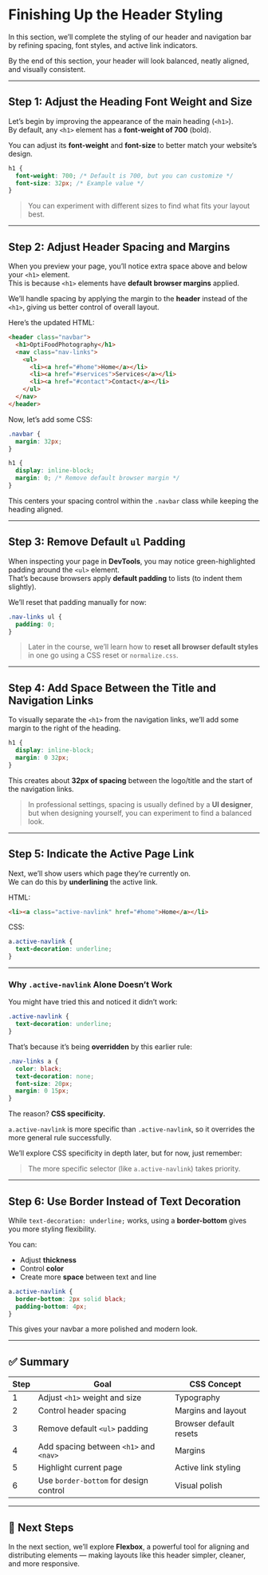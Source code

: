 # Finishing Up the Header Styling

In this section, we’ll complete the styling of our header and navigation bar by refining spacing, font styles, and active link indicators.

By the end of this section, your header will look balanced, neatly aligned, and visually consistent.

---

## Step 1: Adjust the Heading Font Weight and Size

Let’s begin by improving the appearance of the main heading (`<h1>`).  
By default, any `<h1>` element has a **font-weight of 700** (bold).

You can adjust its **font-weight** and **font-size** to better match your website’s design.

```css
h1 {
  font-weight: 700; /* Default is 700, but you can customize */
  font-size: 32px; /* Example value */
}
```

> You can experiment with different sizes to find what fits your layout best.

---

## Step 2: Adjust Header Spacing and Margins

When you preview your page, you’ll notice extra space above and below your `<h1>` element.  
This is because `<h1>` elements have **default browser margins** applied.

We’ll handle spacing by applying the margin to the **header** instead of the `<h1>`, giving us better control of overall layout.

Here’s the updated HTML:

```html
<header class="navbar">
  <h1>OptiFoodPhotography</h1>
  <nav class="nav-links">
    <ul>
      <li><a href="#home">Home</a></li>
      <li><a href="#services">Services</a></li>
      <li><a href="#contact">Contact</a></li>
    </ul>
  </nav>
</header>
```

Now, let’s add some CSS:

```css
.navbar {
  margin: 32px;
}

h1 {
  display: inline-block;
  margin: 0; /* Remove default browser margin */
}
```

This centers your spacing control within the `.navbar` class while keeping the heading aligned.

---

## Step 3: Remove Default `ul` Padding

When inspecting your page in **DevTools**, you may notice green-highlighted padding around the `<ul>` element.  
That’s because browsers apply **default padding** to lists (to indent them slightly).

We’ll reset that padding manually for now:

```css
.nav-links ul {
  padding: 0;
}
```

> Later in the course, we’ll learn how to **reset all browser default styles** in one go using a CSS reset or `normalize.css`.

---

## Step 4: Add Space Between the Title and Navigation Links

To visually separate the `<h1>` from the navigation links, we’ll add some margin to the right of the heading.

```css
h1 {
  display: inline-block;
  margin: 0 32px;
}
```

This creates about **32px of spacing** between the logo/title and the start of the navigation links.

> In professional settings, spacing is usually defined by a **UI designer**, but when designing yourself, you can experiment to find a balanced look.

---

## Step 5: Indicate the Active Page Link

Next, we’ll show users which page they’re currently on.  
We can do this by **underlining** the active link.

HTML:

```html
<li><a class="active-navlink" href="#home">Home</a></li>
```

CSS:

```css
a.active-navlink {
  text-decoration: underline;
}
```

---

### Why `.active-navlink` Alone Doesn’t Work

You might have tried this and noticed it didn’t work:

```css
.active-navlink {
  text-decoration: underline;
}
```

That’s because it’s being **overridden** by this earlier rule:

```css
.nav-links a {
  color: black;
  text-decoration: none;
  font-size: 20px;
  margin: 0 15px;
}
```

The reason? **CSS specificity.**

`a.active-navlink` is more specific than `.active-navlink`, so it overrides the more general rule successfully.

We’ll explore CSS specificity in depth later, but for now, just remember:

> The more specific selector (like `a.active-navlink`) takes priority.

---

## Step 6: Use Border Instead of Text Decoration

While `text-decoration: underline;` works, using a **border-bottom** gives you more styling flexibility.

You can:

- Adjust **thickness**
- Control **color**
- Create more **space** between text and line

```css
a.active-navlink {
  border-bottom: 2px solid black;
  padding-bottom: 4px;
}
```

This gives your navbar a more polished and modern look.

---

## ✅ Summary

| Step | Goal                                   | CSS Concept            |
| ---- | -------------------------------------- | ---------------------- |
| 1    | Adjust `<h1>` weight and size          | Typography             |
| 2    | Control header spacing                 | Margins and layout     |
| 3    | Remove default `<ul>` padding          | Browser default resets |
| 4    | Add spacing between `<h1>` and `<nav>` | Margins                |
| 5    | Highlight current page                 | Active link styling    |
| 6    | Use `border-bottom` for design control | Visual polish          |

---

## 🚀 Next Steps

In the next section, we’ll explore **Flexbox**, a powerful tool for aligning and distributing elements — making layouts like this header simpler, cleaner, and more responsive.
